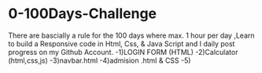 # 0-100Days-Challenge
There are bascially a rule for the 100 days where max. 1 hour per day ,Learn to build a Responsive code in Html, Css, & Java Script and I daily post progress on my Github Account.
-1)LOGIN FORM (HTML)
-2)Calculator (html,css,js)
-3)navbar.html 
-4)admision .html & CSS
-5)
